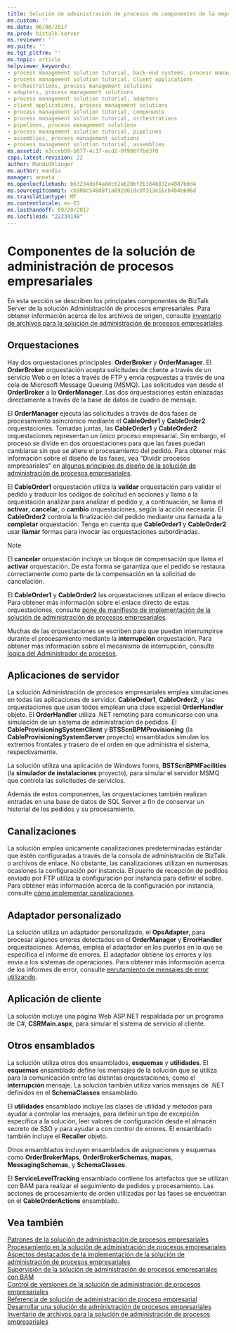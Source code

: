 ```yaml
---
title: Solución de administración de procesos de componentes de la empresa | Documentos de Microsoft
ms.custom: ''
ms.date: 06/08/2017
ms.prod: biztalk-server
ms.reviewer: ''
ms.suite: ''
ms.tgt_pltfrm: ''
ms.topic: article
helpviewer_keywords:
- process management solution tutorial, back-end systems, process management solutions
- process management solution tutorial, client applications
- orchestrations, process management solutions
- adapters, process management solutions
- process management solution tutorial, adapters
- client applications, process management solutions
- process management solution tutorial, components
- process management solution tutorial, orchestrations
- pipelines, process management solutions
- process management solution tutorial, pipelines
- assemblies, process management solutions
- process management solution tutorial, assemblies
ms.assetid: e3ccebb9-b677-4c17-acd2-0f986f7bd3f0
caps.latest.revision: 22
author: MandiOhlinger
ms.author: mandia
manager: anneta
ms.openlocfilehash: b63234dbf4a8dc62a620bf2b384b832e4887b0d4
ms.sourcegitcommit: cb908c540d8f1a692d01dc8f313e16cb4b4e696d
ms.translationtype: MT
ms.contentlocale: es-ES
ms.lasthandoff: 09/20/2017
ms.locfileid: "22234148"
---
```

# <a name="components-of-the-business-process-management-solution"></a>Componentes de la solución de administración de procesos empresariales
En esta sección se describen los principales componentes de BizTalk Server de la solución Administración de procesos empresariales. Para obtener información acerca de los archivos de origen, consulte [inventario de archivos para la solución de administración de procesos empresariales](../core/file-inventory-for-the-business-process-management-solution.md).  
  
## <a name="orchestrations"></a>Orquestaciones  
 Hay dos orquestaciones principales: **OrderBroker** y **OrderManager**. El **OrderBroker** orquestación acepta solicitudes de cliente a través de un servicio Web o en lotes a través de FTP y envía respuestas a través de una cola de Microsoft Message Queuing (MSMQ). Las solicitudes van desde el **OrderBroker** a la **OrderManager**. Las dos orquestaciones están enlazadas directamente a través de la base de datos de cuadro de mensaje.  
  
 El **OrderManager** ejecuta las solicitudes a través de dos fases de procesamiento asincrónico mediante el **CableOrder1** y **CableOrder2** orquestaciones. Tomadas juntas, las **CableOrder1** y **CableOrder2** orquestaciones representan un único proceso empresarial. Sin embargo, el proceso se divide en dos orquestaciones para que las fases puedan cambiarse sin que se altere el procesamiento del pedido. Para obtener más información sobre el diseño de las fases, vea "Dividir procesos empresariales" en [algunos principios de diseño de la solución de administración de procesos empresariales](../core/some-design-principles-in-the-business-process-management-solution.md).  
  
 El **CableOrder1** orquestación utiliza la **validar** orquestación para validar el pedido y traducir los códigos de solicitud en acciones y llama a la orquestación analizar para analizar el pedido y, a continuación, se llama el **activar**, **cancelar**, o **cambio** orquestaciones, según la acción necesaria. El **CableOrder2** controla la finalización del pedido mediante una llamada a la **completar** orquestación. Tenga en cuenta que **CableOrder1** y **CableOrder2** usar **llamar** formas para invocar las orquestaciones subordinadas.  
  
> [!NOTE]
>  El **cancelar** orquestación incluye un bloque de compensación que llama el **activar** orquestación. De esta forma se garantiza que el pedido se restaura correctamente como parte de la compensación en la solicitud de cancelación.  
  
 El **CableOrder1** y **CableOrder2** las orquestaciones utilizan el enlace directo. Para obtener más información sobre el enlace directo de estas orquestaciones, consulte [pone de manifiesto de implementación de la solución de administración de procesos empresariales](../core/implementation-highlights-of-the-business-process-management-solution.md).  
  
 Muchas de las orquestaciones se escriben para que puedan interrumpirse durante el procesamiento mediante la **interrupción** orquestación. Para obtener más información sobre el mecanismo de interrupción, consulte [lógica del Administrador de procesos](../core/process-manager-logic.md).  
  
## <a name="back-end-applications"></a>Aplicaciones de servidor  
 La solución Administración de procesos empresariales emplea simulaciones en todas las aplicaciones de servidor. **CableOrder1**, **CableOrder2**, y las orquestaciones que usan todos emplean una clase especial **OrderHandler** objeto. El **OrderHandler** utiliza .NET remoting para comunicarse con una simulación de un sistema de administración de pedidos. El **CableProvisioningSystemClient** y **BTSScnBPMProvisioning** (la **CableProvisioningSystemServer** proyecto) ensamblados simulan los extremos frontales y trasero de el orden en que administra el sistema, respectivamente.  
  
 La solución utiliza una aplicación de Windows forms, **BSTScnBPMFacilities** (la **simulador de instalaciones** proyecto), para simular el servidor MSMQ que controla las solicitudes de servicios.  
  
 Además de estos componentes, las orquestaciones también realizan entradas en una base de datos de SQL Server a fin de conservar un historial de los pedidos y su procesamiento.  
  
## <a name="pipelines"></a>Canalizaciones  
 La solución emplea únicamente canalizaciones predeterminadas estándar que estén configuradas a través de la consola de administración de BizTalk o archivos de enlace. No obstante, las canalizaciones utilizan en numerosas ocasiones la configuración por instancia. El puerto de recepción de pedidos enviado por FTP utiliza la configuración por instancia para definir el sobre. Para obtener más información acerca de la configuración por instancia, consulte [cómo implementar canalizaciones](../core/how-to-deploy-pipelines.md).  
  
## <a name="custom-adapter"></a>Adaptador personalizado  
 La solución utiliza un adaptador personalizado, el **OpsAdapter**, para procesar algunos errores detectados en el **OrderManager** y **ErrorHandler** orquestaciones. Además, emplea el adaptador en los puertos en lo que se especifica el informe de errores. El adaptador obtiene los errores y los envía a los sistemas de operaciones. Para obtener más información acerca de los informes de error, consulte [enrutamiento de mensajes de error utilizando](../core/using-failed-message-routing.md).  
  
## <a name="client-application"></a>Aplicación de cliente  
 La solución incluye una página Web ASP.NET respaldada por un programa de C#, **CSRMain.aspx**, para simular el sistema de servicio al cliente.  
  
## <a name="other-assemblies"></a>Otros ensamblados  
 La solución utiliza otros dos ensamblados, **esquemas** y **utilidades**. El **esquemas** ensamblado define los mensajes de la solución que se utiliza para la comunicación entre las distintas orquestaciones, como el **interrupción** mensaje. La solución también utiliza varios mensajes de .NET definidos en el **SchemaClasses** ensamblado.  
  
 El **utilidades** ensamblado incluye las clases de utilidad y métodos para ayudar a controlar los mensajes, para definir un tipo de excepción específica a la solución, leer valores de configuración desde el almacén secreto de SSO y para ayudar a con control de errores. El ensamblado también incluye el **Recaller** objeto.  
  
 Otros ensamblados incluyen ensamblados de asignaciones y esquemas como **OrderBrokerMaps**, **OrderBrokerSchemas**, **mapas**, **MessagingSchemas**, y **SchemaClasses**.  
  
 El **ServiceLevelTracking** ensamblado contiene los artefactos que se utilizan con BAM para realizar el seguimiento de pedidos y procesamiento. Las acciones de procesamiento de orden utilizadas por las fases se encuentran en el **CableOrderActions** ensamblado.  
  
## <a name="see-also"></a>Vea también  
 [Patrones de la solución de administración de procesos empresariales](../core/patterns-in-the-business-process-management-solution.md)   
 [Procesamiento en la solución de administración de procesos empresariales](../core/processing-in-the-business-process-management-solution.md)   
 [Aspectos destacados de la implementación de la solución de administración de procesos empresariales](../core/implementation-highlights-of-the-business-process-management-solution.md)   
 [Supervisión de la solución de administración de procesos empresariales con BAM](../core/monitoring-the-business-process-management-solution-with-bam.md)   
 [Control de versiones de la solución de administración de procesos empresariales](../core/versioning-the-business-process-management-solution.md)   
 [Referencia de solución de administración de proceso empresarial](../core/business-process-management-solution-reference.md)   
 [Desarrollar una solución de administración de procesos empresariales](../core/developing-a-business-process-management-solution.md)   
 [Inventario de archivos para la solución de administración de procesos empresariales](../core/file-inventory-for-the-business-process-management-solution.md)